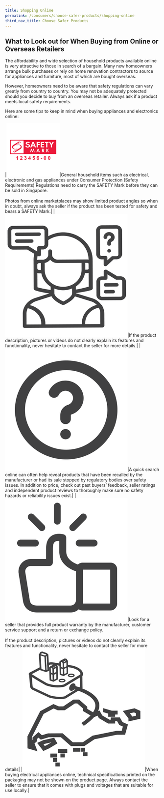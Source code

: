 ```yaml
---
title: Shopping Online
permalink: /consumers/choose-safer-products/shopping-online
third_nav_title: Choose Safer Products
---
```

## What to Look out for When Buying from Online or Overseas Retailers
The affordability and wide selection of household products available online is very attractive to those in search of a bargain. Many new homeowners arrange bulk purchases or rely on home renovation contractors to source for appliances and furniture, most of which are bought overseas.

However, homeowners need to be aware that safety regulations can vary greatly from country to country. You may not be adequately protected should you decide to buy from an overseas retailer. Always ask if a product meets local safety requirements.

Here are some tips to keep in mind when buying appliances and electronics online:

|![check for safety mark](/images/consumers/choose-safer-products/shopping-online/check-for-the-safety-mark.png)|General household items such as electrical, electronic and gas appliances under Consumer Protection (Safety Requirements) Regulations need to carry the SAFETY Mark before they can be sold in Singapore.<br><br> Photos from online marketplaces may show limited product angles so when in doubt, always ask the seller if the product has been tested for safety and bears a SAFETY Mark.|
|![ask questions](/images/consumers/choose-safer-products/shopping-online/ask-questions.png)|If the product description, pictures or videos do not clearly explain its features and functionality, never hesitate to contact the seller for more details.|
|![do your homework](/images/consumers/choose-safer-products/shopping-online/do-your-homework.png)|A quick search online can often help reveal products that have been recalled by the manufacturer or had its sale stopped by regulatory bodies over safety issues. In addition to price, check out past buyers’ feedback, seller ratings and independent product reviews to thoroughly make sure no safety hazards or reliability issues exist.|
|![buy from official stores or reputable online marketplaces](/images/consumers/choose-safer-products/shopping-online/buy-from-official-stores-or-reputable-online-marketplaces.png)|Look for a seller that provides full product warranty by the manufacturer, customer service support and a return or exchange policy.<br><br> If the product description, pictures or videos do not clearly explain its features and functionality, never hesitate to contact the seller for more details|
|![is it designed for use in singapore](/images/consumers/choose-safer-products/shopping-online/is-it-designed-for-use-in-singapore.png)|When buying electrical appliances online, technical specifications printed on the packaging may not be shown on the product page. Always contact the seller to ensure that it comes with plugs and voltages that are suitable for use locally.|
